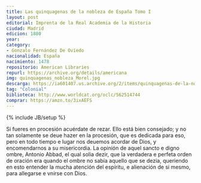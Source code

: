 ```yaml
---
title: Las quinquagenas de la nobleza de España Tomo I
layout: post
editorial: Imprenta de la Real Academia de la Historia
ciudad: Madrid
edicion: 1880
year: 
category:
- Gonzalo Fernández De Oviedo
nacionalidad: España
nacimiento: 1478
repositorio: American Libraries
repurl: https://archive.org/details/americana
img: quinquagenas_nobleza_Morel.jpg
descarga: https://ia601407.us.archive.org/2/items/quinquagenas-de-la-nobleza-de-espana-tomo-i-gonzalo-fernandez-de-oviedo/Quinquagenas%20de%20la%20nobleza%20de%20Espa%C3%B1a%20Tomo%20I%20-%20Gonzalo%20Fern%C3%A1ndez%20de%20Oviedo.pdf
tag: "Colonial"
biblioteca: http://www.worldcat.org/oclc/562514744
comprar: https://amzn.to/3ixAEFS
---
```

{% include JB/setup %}

Si fueres en procesión acuérdate de rezar. Ello está bien consejado; y no tan solamente se deue hazer en la procesión, que es dedicada para eso, pero en todo tiempo e lugar nos deuemos acordar de Dios, y encomendarnos a su misericordia. La opinión de aquel sancto e digno ombre, Antonio Abbad, el qual solia dezir, que la verdadera e perfeta orden de oración era quando el ombre no sabía aquello que se dezia, queriendo en esto entender la mucha atención del espíritu, e alienación de si mesmo, para allegarse e vnirse con Dios.
